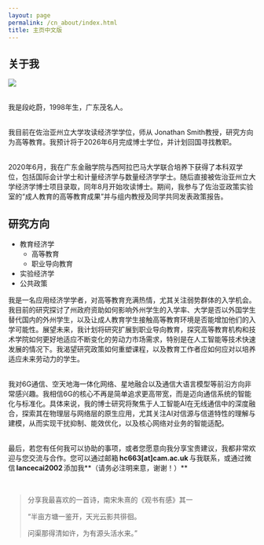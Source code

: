 ```yaml
---
layout: page
permalink: /cn_about/index.html
title: 主页中文版
---
```


## 关于我

<img src="https://yiweiduan98.github.io/professional_pic.jpg" class="floatpic"> 

<br>我是段屹蔚，1998年生，广东茂名人。

<br>我目前在佐治亚州立大学攻读经济学学位，师从 Jonathan Smith教授，研究方向为高等教育。我预计将于2026年6月完成博士学位，并计划回国寻找教职。

<br>2020年6月，我在广东金融学院与西阿拉巴马大学联合培养下获得了本科双学位，包括国际会计学士和计量经济学与数量经济学学士。随后直接被佐治亚州立大学经济学博士项目录取，同年8月开始攻读博士。期间，我参与了佐治亚政策实验室的“成人教育的高等教育成果”并与组内教授及同学共同发表政策报告。

## 研究方向

- 教育经济学
    - 高等教育
    - 职业导向教育
- 实验经济学
- 公共政策

我是一名应用经济学学者，对高等教育充满热情，尤其关注弱势群体的入学机会。我目前的研究探讨了州政府资助如何影响外州学生的入学率、大学是否以外国学生替代国内的外州学生，以及让成人教育学生接触高等教育环境是否能增加他们的入学可能性。展望未来，我计划将研究扩展到职业导向教育，探究高等教育机构和技术学院如何更好地适应不断变化的劳动力市场需求，特别是在人工智能等技术快速发展的情况下。我渴望研究政策如何重塑课程，以及教育工作者应如何应对以培养适应未来劳动力的学生。


<br>我对6G通信、空天地海一体化网络、星地融合以及通信大语言模型等前沿方向非常感兴趣。我相信6G的核心不再是简单追求更高带宽，而是迈向通信系统的智能化与标准化。具体来说，我的博士研究将聚焦于人工智能AI在无线通信中的深度融合，探索其在物理层与网络层的原生应用，尤其关注AI对信源与信道特性的理解与建模，从而实现干扰抑制、能效优化，以及核心网络对业务的智能适配。

<br>最后，若您有任何我可以协助的事项，或者您愿意向我分享宝贵建议，我都非常欢迎与您交流与合作。您可以通过邮箱 **hc663[at]cam.ac.uk** 与我联系，或通过微信 **lancecai2002** 添加我**（请务必注明来意，谢谢！）**

<br>

> 分享我最喜欢的一首诗，南宋朱熹的《观书有感》其一
>
> “半亩方塘一鉴开，天光云影共徘徊。
>
> 问渠那得清如许，为有源头活水来。”

